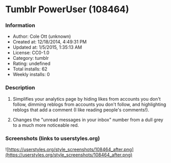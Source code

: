 # Tumblr PowerUser (108464)

### Information
- Author: Cole Ott (unknown)
- Created at: 12/18/2014, 4:49:31 PM
- Updated at: 1/5/2015, 1:35:13 AM
- License: CC0-1.0
- Category: tumblr
- Rating: undefined
- Total installs: 62
- Weekly installs: 0


### Description
1. Simplifies your analytics page by hiding likes from accounts you don't follow, dimming reblogs from accounts you don't follow, and highlighting reblogs that add a comment (I like reading people's comments!).

2. Changes the "unread messages in your inbox" number from a dull grey to a much more noticeable red.


### Screenshots (links to userstyles.org)
![https://userstyles.org/style_screenshots/108464_after.png](https://userstyles.org/style_screenshots/108464_after.png)


